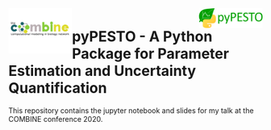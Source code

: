 <img src="COMBINE_logo.png" alt="COMBINE_logo" width="25%" align="left"/>
<img src="./jupyter notebook/img/pypesto_logo.png" alt="COMBINE_logo" width="25%" align="right"/> 


# pyPESTO - A Python Package for Parameter Estimation and Uncertainty Quantification

This repository contains the jupyter notebook and slides for my talk at the COMBINE conference 2020.








